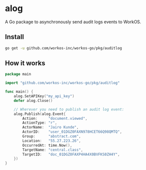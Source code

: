 # alog

A Go package to asynchronously send audit logs events to WorkOS.

## Install

```sh
go get -u github.com/workos-inc/workos-go/pkg/auditlog
```

## How it works

```go
package main

import "github.com/workos-inc/workos-go/pkg/auditlog"

func main() {
    alog.SetAPIKey("my_api_key")
    defer alog.Close()

    // Wherever you need to publish an audit log event:
    alog.Publish(alog.Event{
        Action:     "document.viewed",
        ActionType: "r",
        ActorName:  "Jairo Kunde",
        ActorID:    "user_01DGZ0FAXN978HCET66Q98QMTQ",
        Group:      "abstract.com",
        Location:   "55.27.223.26",
        OccurredAt: time.Now(),
        TargetName: "central.class",
        TargetID:   "doc_01DGZ0FAXP4HA4X0BVFKS0ZH4Y",
    })
}
```
